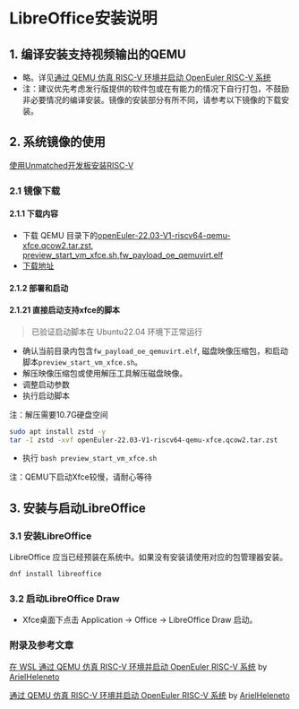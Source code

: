 # LibreOffice安装说明


## 1. 编译安装支持视频输出的QEMU

- 略。详见[通过 QEMU 仿真 RISC-V 环境并启动 OpenEuler RISC-V 系统](https://github.com/openeuler-mirror/RISC-V/blob/master/doc/tutorials/vm-qemu-oErv.md)
- 注：建议优先考虑发行版提供的软件包或在有能力的情况下自行打包，不鼓励非必要情况的编译安装。镜像的安装部分有所不同，请参考以下镜像的下载安装。

## 2. 系统镜像的使用

[使用Unmatched开发板安装RISC-V](https://gitee.com/yunxiangluo/Learn-Risc-V-openEuler-Programming/blob/master/chapter1/lab4/README.md)

### 2.1 镜像下载

#### 2.1.1 下载内容

- 下载 QEMU 目录下的[openEuler-22.03-V1-riscv64-qemu-xfce.qcow2.tar.zst](https://mirror.iscas.ac.cn/openeuler-sig-riscv/openEuler-RISC-V/preview/openEuler-22.03-V1-riscv64/QEMU/openEuler-22.03-V1-riscv64-qemu-xfce.qcow2.tar.zst), [preview_start_vm_xfce.sh](https://mirror.iscas.ac.cn/openeuler-sig-riscv/openEuler-RISC-V/preview/openEuler-22.03-V1-riscv64/QEMU/preview_start_vm_xfce.sh),[fw_payload_oe_qemuvirt.elf](https://mirror.iscas.ac.cn/openeuler-sig-riscv/openEuler-RISC-V/preview/openEuler-22.03-V1-riscv64/QEMU/fw_payload_oe_qemuvirt.elf)
- [下载地址](https://mirror.iscas.ac.cn/openeuler-sig-riscv/openEuler-RISC-V/preview/openEuler-22.03-V1-riscv64/QEMU/)


#### 2.1.2 部署和启动

#### 2.1.21 直接启动支持xfce的脚本

>已验证启动脚本在 Ubuntu22.04 环境下正常运行 

- 确认当前目录内包含`fw_payload_oe_qemuvirt.elf`, 磁盘映像压缩包，和启动脚本`preview_start_vm_xfce.sh`。
- 解压映像压缩包或使用解压工具解压磁盘映像。
- 调整启动参数
- 执行启动脚本

注：解压需要10.7G硬盘空间

```bash
sudo apt install zstd -y
tar -I zstd -xvf openEuler-22.03-V1-riscv64-qemu-xfce.qcow2.tar.zst
```

- 执行 `bash preview_start_vm_xfce.sh`

注：QEMU下启动Xfce较慢，请耐心等待


## 3. 安装与启动LibreOffice

### 3.1 安装LibreOffice

LibreOffice 应当已经预装在系统中。如果没有安装请使用对应的包管理器安装。

```bash
dnf install libreoffice
```

### 3.2 启动LibreOffice Draw

- Xfce桌面下点击 Application -> Office -> LibreOffice Draw 启动。



### 附录及参考文章
[在 WSL 通过 QEMU 仿真 RISC-V 环境并启动 OpenEuler RISC-V 系统](https://github.com/ArielHeleneto/Work-PLCT/tree/master/qemuOnWSL) by [ArielHeleneto](https://github.com/ArielHeleneto)

[通过 QEMU 仿真 RISC-V 环境并启动 OpenEuler RISC-V 系统](https://github.com/ArielHeleneto/Work-PLCT/blob/master/awesomeqemu/README.md) by [ArielHeleneto](https://github.com/ArielHeleneto)